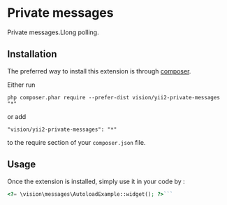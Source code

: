 Private messages
================
Private messages.Llong polling.

Installation
------------

The preferred way to install this extension is through [composer](http://getcomposer.org/download/).

Either run

```
php composer.phar require --prefer-dist vision/yii2-private-messages "*"
```

or add

```
"vision/yii2-private-messages": "*"
```

to the require section of your `composer.json` file.


Usage
-----

Once the extension is installed, simply use it in your code by  :

```php
<?= \vision\messages\AutoloadExample::widget(); ?>```